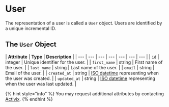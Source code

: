 # User

The representation of a user is called a `User` object. Users are identified by a unique incremental ID.

## The `User` Object

| **Attribute** | **Type** | **Description** |
| --- | --- | --- | --- | --- | --- | --- |
| `id` | integer | Unique identifier for the user. |
| `first_name` | string | First name of the user. |
| `last_name` | string | Last name of the user. |
| `email` | string | Email of the user. |
| `created_at` | string | [ISO datetime](https://en.wikipedia.org/wiki/ISO_8601) representing when the user was created. |
| `updated_at` | string | [ISO datetime](https://en.wikipedia.org/wiki/ISO_8601) representing when the user was last updated. |

{% hint style="info" %}
You may request additional attributes by contacting [Activix](https://activix.ca/en/contact-us).
{% endhint %}



